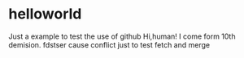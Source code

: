 # helloworld
Just a example to test the use of github
Hi,human!
I come form 10th demision.
fdstser
cause conflict
just to test fetch and merge
